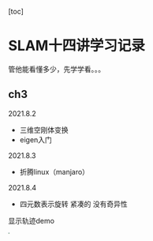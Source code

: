 [toc]

# SLAM十四讲学习记录

管他能看懂多少，先学学看。。。

## ch3

2021.8.2

- 三维空刚体变换
- eigen入门

2021.8.3

- 折腾linux（manjaro）

2021.8.4

- 四元数表示旋转 紧凑的 没有奇异性

显示轨迹demo

<img src="https://gitee.com/YhQIAOXYZ/BlogImages/raw/master/images/2021-08-04_16-13.png" style="zoom: 20%;" />

